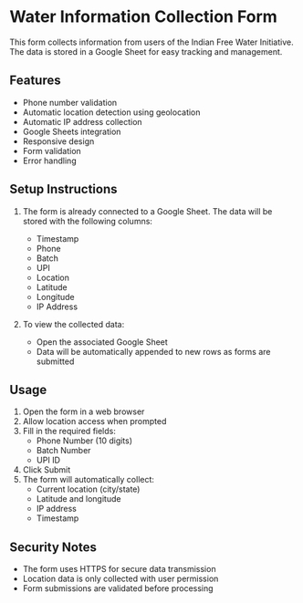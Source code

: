 # Water Information Collection Form

This form collects information from users of the Indian Free Water Initiative. The data is stored in a Google Sheet for easy tracking and management.

## Features

- Phone number validation
- Automatic location detection using geolocation
- Automatic IP address collection
- Google Sheets integration
- Responsive design
- Form validation
- Error handling

## Setup Instructions

1. The form is already connected to a Google Sheet. The data will be stored with the following columns:
   - Timestamp
   - Phone
   - Batch
   - UPI
   - Location
   - Latitude
   - Longitude
   - IP Address

2. To view the collected data:
   - Open the associated Google Sheet
   - Data will be automatically appended to new rows as forms are submitted

## Usage

1. Open the form in a web browser
2. Allow location access when prompted
3. Fill in the required fields:
   - Phone Number (10 digits)
   - Batch Number
   - UPI ID
4. Click Submit
5. The form will automatically collect:
   - Current location (city/state)
   - Latitude and longitude
   - IP address
   - Timestamp

## Security Notes

- The form uses HTTPS for secure data transmission
- Location data is only collected with user permission
- Form submissions are validated before processing
